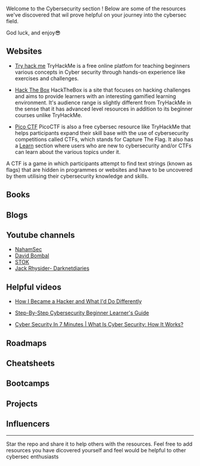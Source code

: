 Welcome to the Cybersecurity section !
Below are some of the resources we've discovered that wil prove helpful on your journey into the cybersec field.

God luck, and enjoy😎

## Websites
- [Try hack me](https://tryhackme.com/)
  TryHackMe is a free online platfom for teaching beginners various concepts in Cyber security through hands-on experience like exercises and challenges.
  
- [Hack The Box](https://www.hackthebox.com/about-us)
  HackTheBox is a site that focuses on hacking challenges and aims to provide learners with an interesting gamified learning environment. It's audience range is slightly different from TryHackMe in the sense that it has advanced level resources in addition to its beginner courses unlike TryHackMe.

- [Pico CTF](https://www.picoctf.org/)
  PicoCTF is also a free cybersec resource like TryHackMe that helps participants expand their skill base with the use of cybersecurity competitions called CTFs, which stands for Capture The Flag. It also has a [Learn](https://picoctf.org/resources.html) section where users who are new to cybersecurity and/or CTFs can learn about the various topics under it.

A CTF is a game in which participants attempt to find text strings (known as flags) that are hidden in programmes or websites and have to be uncovered by them utilising their cybersecurity knowledge and skills.

## Books


## Blogs


## Youtube channels
- [NahamSec](https://www.youtube.com/@NahamSec)
- [David Bombal](https://www.youtube.com/@davidbombal)
- [STOK](https://www.youtube.com/@STOKfredrik)
- [Jack Rhysider- Darknetdiaries](https://www.youtube.com/@JackRhysider)
  


## Helpful videos
- [How I Became a Hacker and What I'd Do Differently](https://www.youtube.com/watch?v=hWl-V-mNX3Q&t=518s)

- [Step-By-Step Cybersecurity Beginner Learner's Guide](https://www.youtube.com/watch?v=jecEzjahRTQ&t=105s)

- [Cyber Security In 7 Minutes | What Is Cyber Security: How It Works?](https://www.youtube.com/watch?v=inWWhr5tnEA&t=319s)



## Roadmaps


## Cheatsheets


## Bootcamps


## Projects


## Influencers



-----

Star the repo and share it to help others with the resources. Feel free to add resources you have dicovered yourself and feel would be helpful to other cybersec enthusiasts
